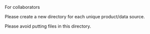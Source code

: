 For collaborators

Please create a new directory for each unique product/data source.

Please avoid putting files in this directory.
